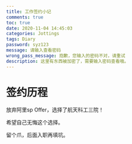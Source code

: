 ```yaml
---
title: 工作签约小记
comments: true
toc: true
date: 2020-11-04 14:45:03
categories: Jottings
tags: Diary
password: syz123
message: 请输入查看密码
wrong_pass_message: 抱歉，您输入的密码不对，请重试
description: 这里有东西被加密了，需要输入密码查看哦。
---
```


# 签约历程

放弃阿里sp Offer，选择了航天科工三院！

希望自己无悔这个选择。

留个爪，后面入职再填坑。